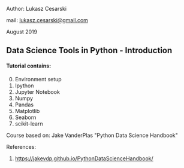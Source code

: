 Author: Lukasz Cesarski

mail: lukasz.cesarski@gmail.com

August 2019

## Data Science Tools in Python - Introduction

#### Tutorial contains:

00. Environment setup
01. Ipython
02. Jupyter Notebook
03. Numpy
04. Pandas
05. Matplotlib
06. Seaborn
07. scikit-learn

Course based on: Jake VanderPlas "Python Data Science Handbook"

References:

1. https://jakevdp.github.io/PythonDataScienceHandbook/
